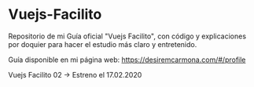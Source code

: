 # Vuejs-Facilito
Repositorio de mi Guía oficial "Vuejs Facilito", con código y explicaciones por doquier para hacer el estudio más claro y entretenido.

Guía disponible en mi página web: https://desiremcarmona.com/#/profile

Vuejs Facilito 02 -> Estreno el 17.02.2020
